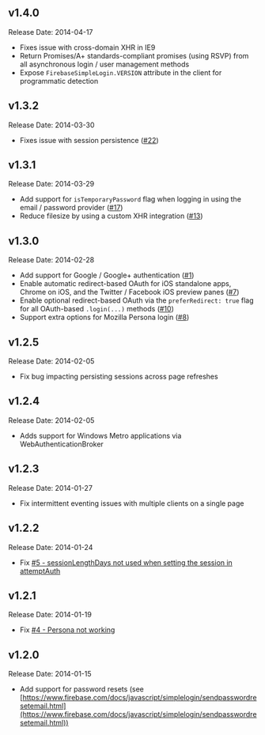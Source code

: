 v1.4.0
-------------
Release Date: 2014-04-17

  * Fixes issue with cross-domain XHR in IE9
  * Return Promises/A+ standards-compliant promises (using RSVP) from all asynchronous login / user management methods
  * Expose `FirebaseSimpleLogin.VERSION` attribute in the client for programmatic detection

v1.3.2
-------------
Release Date: 2014-03-30

  * Fixes issue with session persistence ([#22](https://github.com/firebase/firebase-simple-login/issues/22))

v1.3.1
-------------
Release Date: 2014-03-29

  * Add support for `isTemporaryPassword` flag when logging in using the email / password provider ([#17](https://github.com/firebase/firebase-simple-login/issues/17))
  * Reduce filesize by using a custom XHR integration ([#13](https://github.com/firebase/firebase-simple-login/issues/13))

v1.3.0
-------------
Release Date: 2014-02-28

  * Add support for Google / Google+ authentication ([#1](https://github.com/firebase/firebase-simple-login/issues/1))
  * Enable automatic redirect-based OAuth for iOS standalone apps, Chrome on iOS, and the Twitter / Facebook iOS preview panes ([#7](https://github.com/firebase/firebase-simple-login/issues/7))
  * Enable optional redirect-based OAuth via the `preferRedirect: true` flag for all OAuth-based `.login(...)` methods  ([#10](https://github.com/firebase/firebase-simple-login/issues/10))
  * Support extra options for Mozilla Persona login ([#8](https://github.com/firebase/firebase-simple-login/issues/8))

v1.2.5
-------------
Release Date: 2014-02-05

* Fix bug impacting persisting sessions across page refreshes

v1.2.4
-------------
Release Date: 2014-02-05

* Adds support for Windows Metro applications via WebAuthenticationBroker

v1.2.3
-------------
Release Date: 2014-01-27

* Fix intermittent eventing issues with multiple clients on a single page

v1.2.2
-------------
Release Date: 2014-01-24

* Fix [#5 - sessionLengthDays not used when setting the session in attemptAuth](https://github.com/firebase/firebase-simple-login/issues/5)

v1.2.1
-------------
Release Date: 2014-01-19

* Fix [#4 - Persona not working](https://github.com/firebase/firebase-simple-login/pull/4)

v1.2.0
-------------
Release Date: 2014-01-15

  * Add support for password resets (see [https://www.firebase.com/docs/javascript/simplelogin/sendpasswordresetemail.html](https://www.firebase.com/docs/javascript/simplelogin/sendpasswordresetemail.html))

